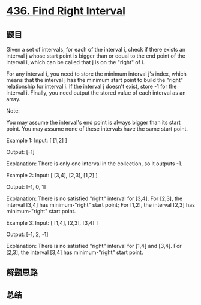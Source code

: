 # [436. Find Right Interval](https://leetcode.com/problems/find-right-interval/)

## 题目

        
Given a set of intervals, for each of the interval i, check if there exists an interval j whose start point is bigger than or equal to the end point of the interval i, which can be called that j is on the "right" of i.



For any interval i, you need to store the minimum interval j's index, which means that the interval j has the minimum start point to build the "right" relationship for interval i. If the interval j doesn't exist, store -1 for the interval i. Finally, you need output the stored value of each interval as an array.


Note:

You may assume the interval's end point is always bigger than its start point.
You may assume none of these intervals have the same start point.



Example 1:
Input: [ [1,2] ]

Output: [-1]

Explanation: There is only one interval in the collection, so it outputs -1.



Example 2:
Input: [ [3,4], [2,3], [1,2] ]

Output: [-1, 0, 1]

Explanation: There is no satisfied "right" interval for [3,4].
For [2,3], the interval [3,4] has minimum-"right" start point;
For [1,2], the interval [2,3] has minimum-"right" start point.



Example 3:
Input: [ [1,4], [2,3], [3,4] ]

Output: [-1, 2, -1]

Explanation: There is no satisfied "right" interval for [1,4] and [3,4].
For [2,3], the interval [3,4] has minimum-"right" start point.


      

## 解题思路


## 总结


